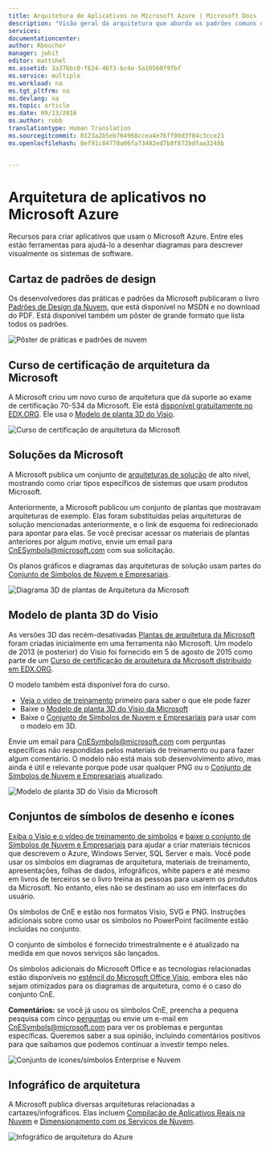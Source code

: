```yaml
---
title: Arquitetura de Aplicativos no Microsoft Azure | Microsoft Docs
description: "Visão geral da arquitetura que aborda os padrões comuns de design"
services: 
documentationcenter: 
author: Rboucher
manager: jwhit
editor: mattshel
ms.assetid: 3a37bbc0-f624-46f3-bc4e-5a10560f9fbf
ms.service: multiple
ms.workload: na
ms.tgt_pltfrm: na
ms.devlang: na
ms.topic: article
ms.date: 09/13/2016
ms.author: robb
translationtype: Human Translation
ms.sourcegitcommit: 0123a2b5eb764968ccea4e76ff00d3f84c3cce21
ms.openlocfilehash: 8ef91c84778a06fa73482ed7b8f872bdfaa3248b


---
```

# <a name="application-architecture-on-microsoft-azure"></a>Arquitetura de aplicativos no Microsoft Azure
Recursos para criar aplicativos que usam o Microsoft Azure. Entre eles estão ferramentas para ajudá-lo a desenhar diagramas para descrever visualmente os sistemas de software.

## <a name="design-patterns-poster"></a>Cartaz de padrões de design
Os desenvolvedores das práticas e padrões da Microsoft publicaram o livro [Padrões de Design da Nuvem](http://msdn.microsoft.com/library/dn568099.aspx), que está disponível no MSDN e no download do PDF. Está disponível também um pôster de grande formato que lista todos os padrões.

![Pôster de práticas e padrões de nuvem](./media/architecture-overview/PnPPatternPosterThumb.jpg)

## <a name="microsoft-architecture-certification-course"></a>Curso de certificação de arquitetura da Microsoft
A Microsoft criou um novo curso de arquitetura que dá suporte ao exame de certificação 70-534 da Microsoft. Ele está [disponível gratuitamente no EDX.ORG](https://www.edx.org/course/architecting-microsoft-azure-solutions-microsoft-dev205x).  Ele usa o [Modelo de planta 3D do Visio](#3d-blueprint-visio-template).

![Curso de certificação de arquitetura da Microsoft](./media/architecture-overview/EDXCourse.png)

## <a name="microsoft-solutions"></a>Soluções da Microsoft
A Microsoft publica um conjunto de [arquiteturas de solução](http://aka.ms/azblueprints) de alto nível, mostrando como criar tipos específicos de sistemas que usam produtos Microsoft.

Anteriormente, a Microsoft publicou um conjunto de plantas que mostravam arquiteturas de exemplo. Elas foram substituídas pelas arquiteturas de solução mencionadas anteriormente, e o link de esquema foi redirecionado para apontar para elas. Se você precisar acessar os materiais de plantas anteriores por algum motivo, envie um email para [CnESymbols@microsoft.com](mailto:CnESymbols@microsoft.com) com sua solicitação.   

Os planos gráficos e diagramas das arquiteturas de solução usam partes do [Conjunto de Símbolos de Nuvem e Empresariais](https://www.microsoft.com/en-us/download/details.aspx?id=41937).   

![Diagrama 3D de plantas de Arquitetura da Microsoft](./media/architecture-overview/BluePrintThumb.jpg)

## <a name="3d-blueprint-visio-template"></a>Modelo de planta 3D do Visio
As versões 3D das recém-desativadas [Plantas de arquitetura da Microsoft](http://aka.ms/azblueprints) foram criadas inicialmente em uma ferramenta não Microsoft. Um modelo de 2013 (e posterior) do Visio foi fornecido em 5 de agosto de 2015 como parte de um [Curso de certificação de arquitetura da Microsoft distribuído em EDX.ORG](#microsoft-architecture-certification-course).

O modelo também está disponível fora do curso.

* [Veja o vídeo de treinamento](http://aka.ms/3dBlueprintTemplateVideo) primeiro para saber o que ele pode fazer   
* Baixe o [Modelo de planta 3D do Visio da Microsoft](http://aka.ms/3DBlueprintTemplate)
* Baixe o [Conjunto de Símbolos de Nuvem e Empresariais](https://www.microsoft.com/en-us/download/details.aspx?id=41937) para usar com o modelo em 3D. 

Envie um email para [CnESymbols@microsoft.com](mailto:CnESymbols@microsoft.com) com perguntas específicas não respondidas pelos materiais de treinamento ou para fazer algum comentário. O modelo não está mais sob desenvolvimento ativo, mas ainda é útil e relevante porque pode usar qualquer PNG ou o [Conjunto de Símbolos de Nuvem e Empresariais](https://www.microsoft.com/en-us/download/details.aspx?id=41937) atualizado.  

![Modelo de planta 3D do Visio da Microsoft](./media/architecture-overview/3DBlueprintVisioTemplate.jpg)

## <a name="drawing-symbol-and-icon-sets"></a>Conjuntos de símbolos de desenho e ícones
[Exiba o Visio e o vídeo de treinamento de símbolos](http://aka.ms/CnESymbolsVideo) e [baixe o conjunto de Símbolos de Nuvem e Empresariais](http://aka.ms/CnESymbols) para ajudar a criar materiais técnicos que descrevem o Azure, Windows Server, SQL Server e mais. Você pode usar os símbolos em diagramas de arquitetura, materiais de treinamento, apresentações, folhas de dados, infográficos, white papers e até mesmo em livros de terceiros se o livro treina as pessoas para usarem os produtos da Microsoft. No entanto, eles não se destinam ao uso em interfaces do usuário.

Os símbolos de CnE e estão nos formatos Visio, SVG e PNG. Instruções adicionais sobre como usar os símbolos no PowerPoint facilmente estão incluídas no conjunto.

O conjunto de símbolos é fornecido trimestralmente e é atualizado na medida em que novos serviços são lançados.

Os símbolos adicionais do Microsoft Office e as tecnologias relacionadas estão disponíveis no [estêncil do Microsoft Office Visio](http://www.microsoft.com/en-us/download/details.aspx?id=35772), embora eles não sejam otimizados para os diagramas de arquitetura, como é o caso do conjunto CnE.   

**Comentários:** se você já usou os símbolos CnE, preencha a pequena pesquisa com cinco [perguntas](http://aka.ms/azuresymbolssurveyv2) ou envie um e-mail em [CnESymbols@microsoft.com](mailto:CnESymbols@microsoft.com) para ver os problemas e perguntas específicas. Queremos saber a sua opinião, incluindo comentários positivos para que saibamos que podemos continuar a investir tempo neles.

![Conjunto de ícones/símbolos Enterprise e Nuvem](./media/architecture-overview/CnESymbols.png)

## <a name="architecture-infographics"></a>Infográfico de arquitetura
A Microsoft publica diversas arquiteturas relacionadas a cartazes/infográficos. Elas incluem [Compilação de Aplicativos Reais na Nuvem](https://azure.microsoft.com/documentation/infographics/building-real-world-cloud-apps/) e [Dimensionamento com os Serviços de Nuvem](https://azure.microsoft.com/documentation/infographics/cloud-services/).

![Infográfico de arquitetura do Azure](./media/architecture-overview/AzureArchInfographicThumb.jpg)



<!--HONumber=Nov16_HO3-->


